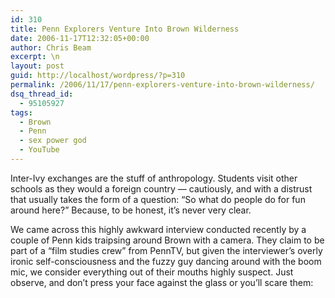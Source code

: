 ```yaml
---
id: 310
title: Penn Explorers Venture Into Brown Wilderness
date: 2006-11-17T12:32:05+00:00
author: Chris Beam
excerpt: \n
layout: post
guid: http://localhost/wordpress/?p=310
permalink: /2006/11/17/penn-explorers-venture-into-brown-wilderness/
dsq_thread_id:
  - 95105927
tags:
  - Brown
  - Penn
  - sex power god
  - YouTube
---
```

Inter-Ivy exchanges are the stuff of anthropology. Students visit other schools as they would a foreign country &#8212; cautiously, and with a distrust that usually takes the form of a question: &#8220;So what do people do for fun around here?&#8221; Because, to be honest, it&#8217;s never very clear.

We came across this highly awkward interview conducted recently by a couple of Penn kids traipsing around Brown with a camera. They claim to be part of a &#8220;film studies crew&#8221; from PennTV, but given the interviewer&#8217;s overly ironic self-consciousness and the fuzzy guy dancing around with the boom mic, we consider everything out of their mouths highly suspect. Just observe, and don&#8217;t press your face against the glass or you&#8217;ll scare them:

&nbsp;